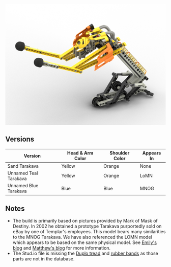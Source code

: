 ![](sand-tarakava.png)

Versions
--------
| Version | Head & Arm Color | Shoulder Color | Appears In |
|-|-|-|-|
| Sand Tarakava | Yellow | Orange | None |
| Unnamed Teal Tarakava | Yellow | Orange | LoMN |
| Unnamed Blue Tarakava | Blue | Blue | MNOG |

Notes
-----
* The build is primarily based on pictures provided by Mark of Mask of Destiny. In 2002 he obtained a prototype Tarakava purportedly sold on eBay by one of Templar's employees. This model bears many similarities to the MNOG Tarakava. We have also referenced the LOMN model which appears to be based on the same physical model. See [Emily's blog](https://emilyinternet.zone/weblog/2020-7-23.html) and [Matthew's blog](https://www.matthewdean.com/sand-tarakava-replica) for more information. 
* The Stud.io file is missing the [Duplo tread](https://www.bricklink.com/v2/catalog/catalogitem.page?P=x71#T=S&C=1&O={%22color%22:%221%22,%22iconly%22:0}) and [rubber bands](https://www.bricklink.com/v2/catalog/catalogitem.page?id=55649#T=S&C=11&O={%22color%22:11,%22iconly%22:0}) as those parts are not in the database.